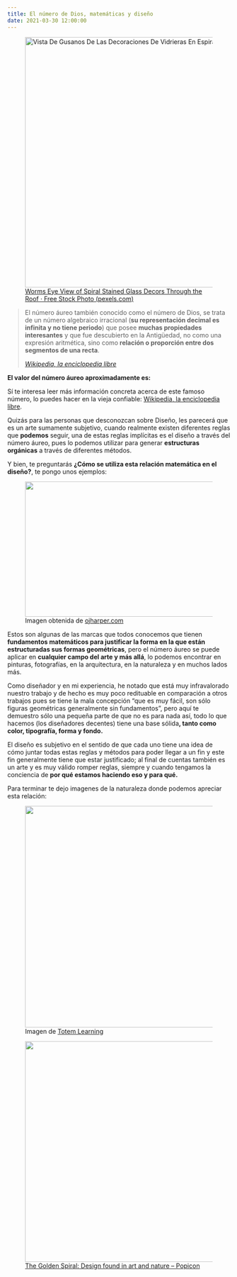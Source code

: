 ```yaml
---
title: El número de Dios, matemáticas y diseño
date: 2021-03-30 12:00:00
---
```

<figure>
	<img src="https://images.pexels.com/photos/161154/stained-glass-spiral-circle-pattern-161154.jpeg?auto=compress&amp;cs=tinysrgb&amp;h=750&amp;w=1260" alt="Vista De Gusanos De Las Decoraciones De Vidrieras En Espiral A Través Del Techo" width="850" height="565">
	<figcaption>
		<a href="https://www.pexels.com/photo/worms-eye-view-of-spiral-stained-glass-decors-through-the-roof-161154/">Worms Eye View of Spiral Stained Glass Decors Through the Roof · Free Stock Photo (pexels.com)</a>
	</figcaption>
</figure>

<blockquote>
	<p>El número áureo también conocido como el número de Dios, se trata de un número algebraico irracional (<strong>su representación decimal es infinita y no tiene periodo</strong>) que posee <strong>muchas propiedades interesantes</strong> y que fue descubierto en la Antigüedad, no como una expresión aritmética, sino como<strong> relación o proporción entre dos segmentos de una recta</strong>.</p>
	<cite><a href="https://es.wikipedia.org/wiki/N%C3%BAmero_%C3%A1ureo">Wikipedia, la enciclopedia libre</a></cite>
</blockquote>

<p><strong>El valor del número áureo aproximadamente es:</strong></p>

<svg-inline src="img/blog/el-numero-de-dios-matematicas-y-diseno/numero-aureo.svg"></svg-inline>

<p>Sí te interesa leer más información concreta acerca de este famoso número, lo puedes hacer en la vieja confiable: <a href="https://es.wikipedia.org/wiki/N%C3%BAmero_%C3%A1ureo">Wikipedia, la enciclopedia libre</a>.</p>

<p>Quizás para las personas que desconozcan sobre Diseño, les parecerá que es un arte sumamente subjetivo, cuando realmente existen diferentes reglas que <strong>podemos</strong> seguir, una de estas reglas implícitas es el diseño a través del número áureo, pues lo podemos utilizar para generar <strong>estructuras orgánicas</strong> a través de diferentes métodos.</p>

<svg-inline src="img/blog/el-numero-de-dios-matematicas-y-diseno/ejemplo.svg" caption="Diseño propio de como utilizo el número áureo"></svg-inline>

<p>Y bien, te preguntarás <strong>¿Cómo se utiliza esta relación matemática en el diseño?</strong>, te pongo unos ejemplos:</p>

<figure class="aligncenter is-resized">
	<img src="https://i.pinimg.com/originals/23/f7/0f/23f70f9f69daef96d44fdb8290d25532.jpg" width="750" height="305">
	<figcaption>
		Imagen obtenida de <a href="http://ojharper.com/what-makes-a-logo-effective/">ojharper.com</a>
	</figcaption>
</figure>

<p>Estos son algunas de las marcas que todos conocemos que tienen <strong>fundamentos matemáticos para justificar la forma en la que están estructuradas sus formas geométricas</strong>, pero el número áureo se puede aplicar en <strong>cualquier campo del arte y más allá</strong>, lo podemos encontrar en pinturas, fotografías, en la arquitectura, en la naturaleza y en muchos lados más.</p>

<p>Como diseñador y en mi experiencia, he notado que está muy infravalorado nuestro trabajo y de hecho es muy poco redituable en comparación a otros trabajos pues se tiene la mala concepción “que es muy fácil, son sólo figuras geométricas generalmente sin fundamentos”, pero aquí te demuestro sólo una pequeña parte de que no es para nada así, todo lo que hacemos (los diseñadores decentes) tiene una base sólida<strong>, tanto como color, tipografía, forma y fondo.</strong></p>

<p>El diseño es subjetivo en el sentido de que cada uno tiene una idea de cómo juntar todas estas reglas y métodos para poder llegar a un fin y este fin generalmente tiene que estar justificado; al final de cuentas también es un arte y es muy válido romper reglas, siempre y cuando tengamos la conciencia de <strong>por qué estamos haciendo eso y para qué.</strong></p>

<p>Para terminar te dejo imagenes de la naturaleza donde podemos apreciar esta relación:</p>

<figure class="aligncenter size-large is-resized">
	<img src="https://derianandre.com/wp-content/uploads/2021/03/images.squarespace-cdn.jpg" width="750" height="500">
	<figcaption>
		Imagen de <a href="https://static1.squarespace.com/static/526e93fde4b0825dbf634205/t/55376c19e4b04fa840f0d570/1429695527113/">Totem Learning</a>
	</figcaption>
</figure>

<figure>
	<img loading="lazy" src="https://derianandre.com/wp-content/uploads/2021/03/image-4.png" width="750" height="498">
	<figcaption>
		<a href="https://www.popicon.com/blogs/iconography/the-golden-spiral-design-found-in-art-and-nature">The Golden Spiral: Design found in art and nature – Popicon</a>
	</figcaption>
</figure>